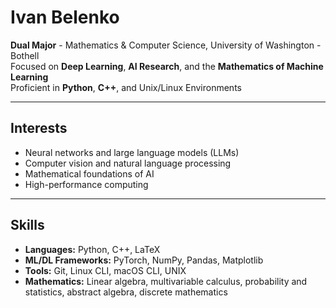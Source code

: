 # Ivan Belenko

**Dual Major** - Mathematics & Computer Science, University of Washington - Bothell  
Focused on **Deep Learning**, **AI Research**, and the **Mathematics of Machine Learning**  
Proficient in **Python**, **C++**, and Unix/Linux Environments

---

## Interests
- Neural networks and large language models (LLMs)
- Computer vision and natural language processing
- Mathematical foundations of AI
- High-performance computing

---

## Skills
- **Languages:** Python, C++, LaTeX
- **ML/DL Frameworks:** PyTorch, NumPy, Pandas, Matplotlib
- **Tools:** Git, Linux CLI, macOS CLI, UNIX
- **Mathematics:** Linear algebra, multivariable calculus, probability and statistics, abstract algebra, discrete mathematics
